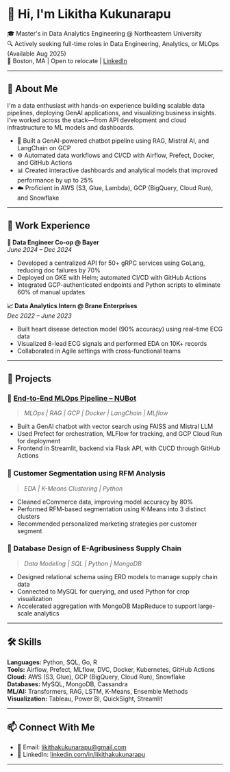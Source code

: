 # 👋 Hi, I'm Likitha Kukunarapu

🎓 Master's in Data Analytics Engineering @ Northeastern University  
🔍 Actively seeking full-time roles in Data Engineering, Analytics, or MLOps (Available Aug 2025)  
📍 Boston, MA | Open to relocate | [LinkedIn](https://linkedin.com/in/likithakukunarapu)

---

## 🚀 About Me

I'm a data enthusiast with hands-on experience building scalable data pipelines, deploying GenAI applications, and visualizing business insights. I’ve worked across the stack—from API development and cloud infrastructure to ML models and dashboards.

- 🧠 Built a GenAI-powered chatbot pipeline using RAG, Mistral AI, and LangChain on GCP  
- ⚙️ Automated data workflows and CI/CD with Airflow, Prefect, Docker, and GitHub Actions  
- 📊 Created interactive dashboards and analytical models that improved performance by up to 25%  
- ☁️ Proficient in AWS (S3, Glue, Lambda), GCP (BigQuery, Cloud Run), and Snowflake  

---

## 💼 Work Experience

**🔧 Data Engineer Co-op @ Bayer**  
*June 2024 – Dec 2024*  
- Developed a centralized API for 50+ gRPC services using GoLang, reducing doc failures by 70%  
- Deployed on GKE with Helm; automated CI/CD with GitHub Actions  
- Integrated GCP-authenticated endpoints and Python scripts to eliminate 60% of manual updates  

**📈 Data Analytics Intern @ Brane Enterprises**  
*Dec 2022 – June 2023*  
- Built heart disease detection model (90% accuracy) using real-time ECG data  
- Visualized 8-lead ECG signals and performed EDA on 10K+ records  
- Collaborated in Agile settings with cross-functional teams  

---

## 🧠 Projects

### 🔹 [End-to-End MLOps Pipeline – NUBot](https://github.com/likithakukunarapu/NUBot)
> *MLOps | RAG | GCP | Docker | LangChain | MLflow*  
- Built a GenAI chatbot with vector search using FAISS and Mistral LLM  
- Used Prefect for orchestration, MLFlow for tracking, and GCP Cloud Run for deployment  
- Frontend in Streamlit, backend via Flask API, with CI/CD through GitHub Actions  

### 🔹 Customer Segmentation using RFM Analysis
> *EDA | K-Means Clustering | Python*  
- Cleaned eCommerce data, improving model accuracy by 80%  
- Performed RFM-based segmentation using K-Means into 3 distinct clusters  
- Recommended personalized marketing strategies per customer segment  

### 🔹 Database Design of E-Agribusiness Supply Chain
> *Data Modeling | SQL | Python | MongoDB*  
- Designed relational schema using ERD models to manage supply chain data  
- Connected to MySQL for querying, and used Python for crop visualization  
- Accelerated aggregation with MongoDB MapReduce to support large-scale analytics  

---

## 🛠️ Skills

**Languages:** Python, SQL, Go, R  
**Tools:** Airflow, Prefect, MLflow, DVC, Docker, Kubernetes, GitHub Actions  
**Cloud:** AWS (S3, Glue), GCP (BigQuery, Cloud Run), Snowflake  
**Databases:** MySQL, MongoDB, Cassandra  
**ML/AI:** Transformers, RAG, LSTM, K-Means, Ensemble Methods  
**Visualization:** Tableau, Power BI, QuickSight, Streamlit  

---

## 📫 Connect With Me

- 📧 Email: likithakukunarapu@gmail.com  
- 💼 LinkedIn: [linkedin.com/in/likithakukunarapu](https://linkedin.com/in/likithakukunarapu)

---

